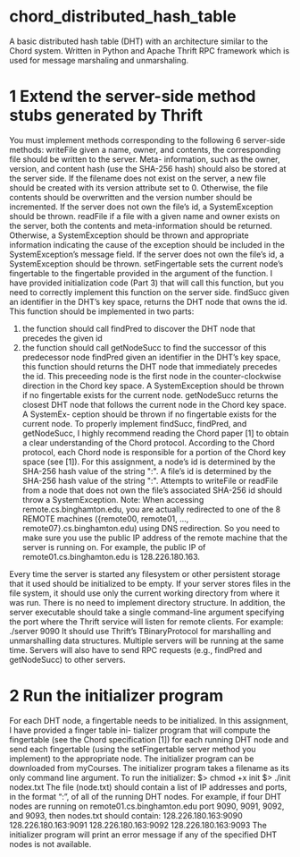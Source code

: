 # chord_distributed_hash_table
A basic distributed hash table (DHT) with an architecture similar to the Chord system. Written in Python and Apache Thrift RPC framework which is used for message marshaling and unmarshaling. 

# 1 Extend the server-side method stubs generated by Thrift
You must implement methods corresponding to the following 6 server-side methods:
writeFile given a name, owner, and contents, the corresponding file should be written to the server. Meta-
information, such as the owner, version, and content hash (use the SHA-256 hash) should also be stored
at the server side.
If the filename does not exist on the server, a new file should be created with its version attribute set to 0.
Otherwise, the file contents should be overwritten and the version number should be incremented.
If the server does not own the file’s id, a SystemException should be thrown.
readFile if a file with a given name and owner exists on the server, both the contents and meta-information should
be returned. Otherwise, a SystemException should be thrown and appropriate information indicating the
cause of the exception should be included in the SystemException’s message field.
If the server does not own the file’s id, a SystemException should be thrown.
setFingertable sets the current node’s fingertable to the fingertable provided in the argument of the function. I
have provided initialization code (Part 3) that will call this function, but you need to correctly implement this
function on the server side.
findSucc given an identifier in the DHT’s key space, returns the DHT node that owns the id. This function should
be implemented in two parts:
1. the function should call findPred to discover the DHT node that precedes the given id
2. the function should call getNodeSucc to find the successor of this predecessor node
findPred given an identifier in the DHT’s key space, this function should returns the DHT node that immediately
precedes the id. This preceeding node is the first node in the counter-clockwise direction in the Chord key
space. A SystemException should be thrown if no fingertable exists for the current node.
getNodeSucc returns the closest DHT node that follows the current node in the Chord key space. A SystemEx-
ception should be thrown if no fingertable exists for the current node.
To properly implement findSucc, findPred, and getNodeSucc, I highly recommend reading the
Chord paper [1] to obtain a clear understanding of the Chord protocol.
According to the Chord protocol, each Chord node is responsible for a portion of the Chord key space (see
[1]). For this assignment, a node’s id is determined by the SHA-256 hash value of the string "<ip address>:<port
number>". A file’s id is determined by the SHA-256 hash value of the string "<owner>:<filename>". Attempts to
writeFile or readFile from a node that does not own the file’s associated SHA-256 id should throw a
SystemException.
Note: When accessing remote.cs.binghamton.edu, you are actually redirected to one of the 8 REMOTE
machines ({remote00, remote01, ..., remote07}.cs.binghamton.edu) using DNS redirection. So you need to make
sure you use the public IP address of the remote machine that the server is running on. For example, the public IP
of remote01.cs.binghamton.edu is 128.226.180.163.

Every time the server is started any filesystem or other persistent storage that it used should be initialized to be
empty. If your server stores files in the file system, it should use only the current working directory from where it
was run. There is no need to implement directory structure.
In addition, the server executable should take a single command-line argument specifying the port where the
Thrift service will listen for remote clients. For example:
./server 9090
It should use Thrift’s TBinaryProtocol for marshalling and unmarshalling data structures. Multiple servers will be
running at the same time. Servers will also have to send RPC requests (e.g., findPred and getNodeSucc) to
other servers.

# 2 Run the initializer program
For each DHT node, a fingertable needs to be initialized. In this assignment, I have provided a finger table ini-
tializer program that will compute the fingertable (see the Chord specification [1]) for each running DHT node
and send each fingertable (using the setFingertable server method you implement) to the appropriate node.
The initializer program can be downloaded from myCourses. The initializer program takes a filename as its only
command line argument. To run the initializer:
$> chmod +x init
$> ./init nodex.txt
The file (node.txt) should contain a list of IP addresses and ports, in the format “<ip-address>:<port>”, of
all of the running DHT nodes.
For example, if four DHT nodes are running on remote01.cs.binghamton.edu port 9090, 9091, 9092,
and 9093, then nodes.txt should contain:
128.226.180.163:9090
128.226.180.163:9091
128.226.180.163:9092
128.226.180.163:9093
The initializer program will print an error message if any of the specified DHT nodes is not available.
